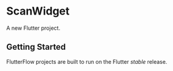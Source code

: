 # ScanWidget

A new Flutter project.

## Getting Started

FlutterFlow projects are built to run on the Flutter _stable_ release.
